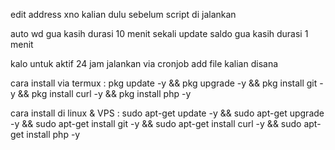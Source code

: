 edit address xno kalian dulu sebelum script di jalankan

auto wd gua kasih durasi 10 menit sekali
update saldo gua kasih durasi 1 menit 

kalo untuk aktif 24 jam jalankan via cronjob add file kalian disana

cara install via termux :
pkg update -y && pkg upgrade -y && pkg install git -y && pkg install curl -y && pkg install php -y

cara install di linux & VPS :
sudo apt-get update -y && sudo apt-get upgrade -y && sudo apt-get install git -y && sudo apt-get install curl -y && sudo apt-get install php -y

